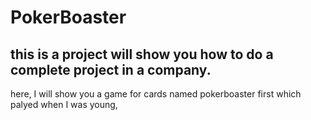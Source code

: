# PokerBoaster

## this is a project will show you how to do a complete project in a company.

here, I will show you a game for cards named pokerboaster first which palyed when I was young, 
